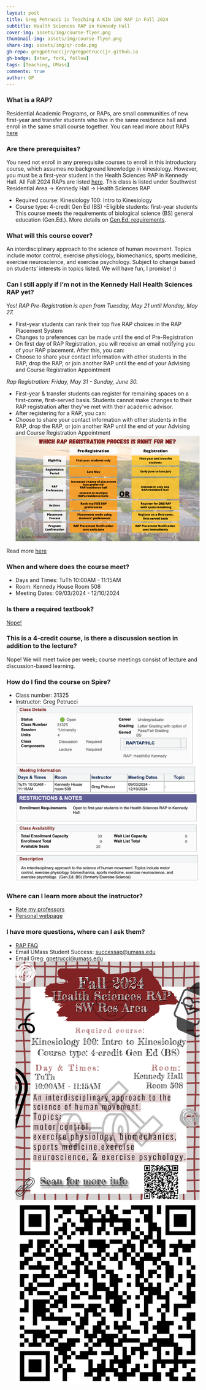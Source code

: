 ```yaml
---
layout: post
title: Greg Petrucci is Teaching A KIN 100 RAP in Fall 2024
subtitle: Health Sciences RAP in Kennedy Hall
cover-img: assets/img/course-flyer.png
thumbnail-img: assets/img/course-flyer.png
share-img: assets/img/qr-code.png
gh-repo: gregpetruccijr/gregpetruccijr.github.io
gh-badge: [star, fork, follow]
tags: [Teaching, UMass]
comments: true
author: GP
---
```

### What is a RAP?
Residential Academic Programs, or RAPs, are small communities of new first-year and transfer students who live in the same residence hall and enroll in the same small course together. 
You can read more about RAPs [here](https://www.umass.edu/studentsuccess/RAP/about)
### Are there prerequisites?
You need not enroll in any prerequisite courses to enroll in this introductory course, which assumes no background knowledge in kinesiology. 
However, you must be a first-year student in the Health Sciences RAP in Kennedy Hall. 
All Fall 2024 RAPs are listed [here](https://www.umass.edu/studentsuccess/RAP/RAPs).
This class is listed under Southwest Residential Area -> Kennedy Hall -> Health Sciences RAP
  - Required course: Kinesiology 100: Intro to Kinesiology
  - Course type: 4-credit Gen Ed (BS)
  -Eligible students: first-year students
This course meets the requirements of biological science (BS) general education (Gen.Ed.). 
More details on [Gen.Ed. requirements](https://www.umass.edu/gened/students/fulfilling-requirements).
### What will this course cover?
An interdisciplinary approach to the science of human movement. Topics include motor control, exercise physiology, biomechanics, sports medicine, exercise neuroscience, and exercise psychology.
Subject to change based on students’ interests in topics listed. We will have fun, I promise! :)


### Can I still apply if I’m not in the Kennedy Hall Health Sciences RAP yet?
Yes! 
_RAP Pre-Registration is open from Tuesday, May 21 until Monday, May 27._
  - First-year students can rank their top five RAP choices in the RAP Placement 	System
  - Changes to preferences can be made until the end of Pre-Registration
  - On first day of RAP Registration, you will receive an email notifying you of your RAP placement. After this, you can:
  - Choose to share your contact information with other students in the RAP, drop the RAP, or join another RAP until the end of your Advising and Course Registration Appointment

_Rap Registration: Friday, May 31 - Sunday, June 30._
  - First-year & transfer students can register for remaining spaces on a first-come, first-served basis. Students cannot make changes to their RAP registration after they’ve met with their academic advisor.
  - After registering for a RAP, you can:
  - Choose to share your contact information with other students in the RAP, drop the RAP, or join another RAP until the end of your Advising and Course Registration Appointment
![](assets/img/Fall24-RAP-Timeline.png)
 
Read more [here](https://www.umass.edu/studentsuccess/RAP/joinarap)

### When and where does the course meet?
  - Days and Times: TuTh 10:00AM - 11:15AM
  - Room: Kennedy House Room 508
  - Meeting Dates: 09/03/2024 - 12/10/2024	

### Is there a required textbook?
[Nope!](https://umass.ecampus.com/course-list.asp?autocourselist=1&c=|5744950&s=146321&missing=)
 
### This is a 4-credit course, is there a discussion section in addition to the lecture?
Nope! We will meet twice per week; course meetings consist of lecture and discussion-based learning. 

### How do I find the course on Spire?
  - Class number: 31325
  - Instructor: Greg Petrucci
![](assets/img/F24-RAP-spire-listing.png)

### Where can I learn more about the instructor? 
  - [Rate my professors](https://www.ratemyprofessors.com/professor/2999129)
  - [Personal webpage](https://gregpetrucci.com/)

### I have more questions, where can I ask them?
  - [RAP FAQ](https://www.umass.edu/studentsuccess/RAP/faq)
  - Email UMass Student Success: successap@umass.edu
  - Email Greg: gpetrucci@umass.edu
![](assets/img/course-flyer.png)
![](assets/img/qr-code.png)

